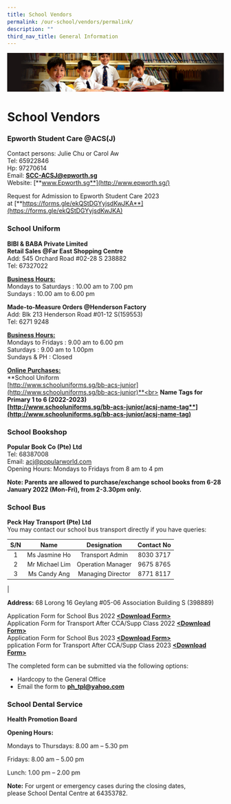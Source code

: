 ```yaml
---
title: School Vendors
permalink: /our-school/vendors/permalink/
description: ""
third_nav_title: General Information
---
```

![](/images/Sub-banner1.jpg)

School Vendors
==============

### **Epworth Student Care @ACS(J)**

Contact persons: Julie Chu or Carol Aw<br>
Tel: 65922846<br>
Hp: 97270614<br>
Email: [**SCC-ACSJ@epworth.sg**](mailto:SCC-ACSJ@epworth.sg)<br>
Website: [**www.Epworth.sg**](http://www.epworth.sg/)

Request for Admission to Epworth Student Care 2023 at [**https://forms.gle/ekQStDGYyjsdKwJKA**](https://forms.gle/ekQStDGYyjsdKwJKA)

### **School Uniform**

**BIBI & BABA Private Limited**<br>
**Retail Sales @Far East Shopping Centre**<br>
Add: 545 Orchard Road #02-28 S 238882<br>
Tel: 67327022   

<b><u>Business Hours:</b></u><br>
Mondays to Saturdays : 10.00 am to 7.00 pm<br>
Sundays : 10.00 am to 6.00 pm   

**Made-to-Measure Orders @Henderson Factory**<br>
Add: Blk 213 Henderson Road #01-12 S(159553)<br>
Tel: 6271 9248
  
<b><u>Business Hours:</b></u><br>
Mondays to Fridays : 9.00 am to 6.00 pm<br>
Saturdays : 9.00 am to 1.00pm<br>
Sundays & PH : Closed

<b><u>Online Purchases:</b></u><br>
**School Uniform<br>
[http://www.schooluniforms.sg/bb-acs-junior](http://www.schooluniforms.sg/bb-acs-junior)**<br>
**Name Tags for Primary 1 to 6 (2022-2023) <br>
[http://www.schooluniforms.sg/bb-acs-junior/acsj-name-tag**](http://www.schooluniforms.sg/bb-acs-junior/acsj-name-tag)**

### **School Bookshop**

**Popular Book Co (Pte) Ltd**<br>
Tel: 68387008<br>
Email: [acj@popularworld.com](mailto:acj@popularworld.com)<br>
Opening Hours: Mondays to Fridays from 8 am to 4 pm

**Note: Parents are allowed to purchase/exchange school books from 6-28 January 2022 (Mon-Fri), from 2-3.30pm only.**

### **School Bus**

**Peck Hay Transport (Pte) Ltd**  <br>
You may contact our school bus transport directly if you have queries:

| S/N | Name | Designation | Contact No |
|:---:|:---:|:---:|:---:|
| 1 | Ms Jasmine Ho | Transport Admin | 8030 3717 |
| 2 | Mr Michael Lim | Operation Manager | 9675 8765 |
| 3 | Ms Candy Ang | Managing Director | 8771 8117 |
|

**Address:** 68 Lorong 16 Geylang #05-06 Association Building S (398889)

Application Form for School Bus 2022 **[\<Download Form>](/files/form1.pdf)**<br>
Application Form for Transport After CCA/Supp Class 2022 **[\<Download Form>](/files/form2.pdf)**<br>
Application Form for School Bus 2023 **[\<Download Form>](/files/form3.pdf)**<br>
pplication Form for Transport After CCA/Supp Class 2023 **[\<Download Form>](/files/form4.pdf)**


The completed form can be submitted via the following options:  

*   Hardcopy to the General Office
*   Email the form to [**ph\_tpl@yahoo.com**](mailto:ph_tpl@yahoo.com)

	
### **School Dental Service**

**Health Promotion Board**

**Opening Hours:**  

Mondays to Thursdays: 8.00 am – 5.30 pm

Fridays: 8.00 am – 5.00 pm

Lunch: 1.00 pm – 2.00 pm

**Note:** For urgent or emergency cases during the closing dates, please School Dental Centre at 64353782.